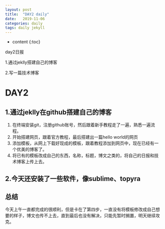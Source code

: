 ```yaml
---
layout: post
title:  "DAY2 daily"
date:   2019-11-06
categories: daily
tags: daily jekyll
---
```


* content
{:toc}

day2日报

1.通过jeklly搭建自己的博客

2.写一篇技术博客






<!-- ![燕十八](http://7q5cdt.com1.z0.glb.clouddn.com/teach-girlfriend-html-18swallows.png) -->
# DAY2

## 1.通过jeklly在github搭建自己的博客
1. 在终端安装git，注册github账号，然后跟着新手教程走了一遍，熟悉一遍流程。
2. 开始搭建网页，跟着官方教程，最后搭建出一篇hello world的网页
3. 添加模板，从网上下载好现成的模板，跟着教程添加到网页中，现在已经有一个优美的博客了。
4. 将已有的模板改成自己的东西，名称，标题，博文之类的，将自己的日报和技术博客上传上去。

## 2.今天还安装了一些软件，像sublime、topyra

## 总结
今天上午一直都完成的很顺利，但是卡在了第四步，一直没有将模板修改成自己想要的样子，博文也传不上去，直到最后也没有解决，只能先暂时搁置，明天继续攻克。